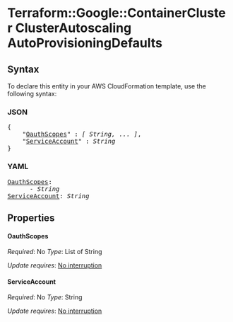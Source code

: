 # Terraform::Google::ContainerCluster ClusterAutoscaling AutoProvisioningDefaults

## Syntax

To declare this entity in your AWS CloudFormation template, use the following syntax:

### JSON

<pre>
{
    "<a href="#oauthscopes" title="OauthScopes">OauthScopes</a>" : <i>[ String, ... ]</i>,
    "<a href="#serviceaccount" title="ServiceAccount">ServiceAccount</a>" : <i>String</i>
}
</pre>

### YAML

<pre>
<a href="#oauthscopes" title="OauthScopes">OauthScopes</a>: <i>
      - String</i>
<a href="#serviceaccount" title="ServiceAccount">ServiceAccount</a>: <i>String</i>
</pre>

## Properties

#### OauthScopes

_Required_: No
_Type_: List of String

_Update requires_: [No interruption](https://docs.aws.amazon.com/AWSCloudFormation/latest/UserGuide/using-cfn-updating-stacks-update-behaviors.html#update-no-interrupt)

#### ServiceAccount

_Required_: No
_Type_: String

_Update requires_: [No interruption](https://docs.aws.amazon.com/AWSCloudFormation/latest/UserGuide/using-cfn-updating-stacks-update-behaviors.html#update-no-interrupt)

